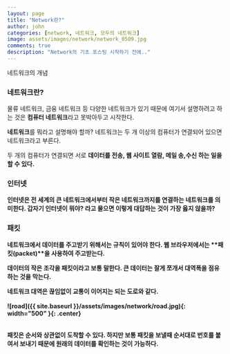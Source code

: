 ```yaml
---
layout: page
title: "Network란?"
author: john
categories: [network, 네트워크, 모두의 네트워크]
image: assets/images/network/network_0509.jpg
comments: true
description: "Network의 기초 포스팅 시작하기 전에.."
---
```


네트워크의 개념

### 네트워크란?

물류 네트워크, 금융 네트워크 등 다양한 네트워크가 있기 때문에 여기서 설명하려고 하는 것은 **컴퓨터 네트워크**라고 못박아두고 시작한다.

**네트워크**를 뭐라고 설명해야 할까?
네트워크는 두 개 이상의 컴퓨터가 연결되어 있으면 네트워크라고 부른다.

두 개의 컴퓨터가 연결되면 서로 <strong> 데이터를 전송, 웹 사이트 열람, 메일 송,수신 하는 일을 할 수 있다.<strong>

### 인터넷

인터넷은 전 세계의 큰 네트워크에서부터 작은 네트워크까지를 연결하는 네트워크를 의미한다.
갑자기 인터넷이 뭐야? 라고 물으면 이렇게 대답하는 것이 가장 옳지 않을까?

### 패킷

네트워크에서 데이터를 주고받기 위해서는 규칙이 있어야 한다.
웹 브라우저에서는 **패킷(packet)**을 사용하여 주고받는다.

데이터의 작은 조각을 패킷이라고 보통 말한다. 큰 데이터는 잘게 쪼개서 대역폭을 점유하는 것을 막는다.

<p style="margin-bottom:1rem;">네트워크 대역은 끊임없이 교통이 이어지는 되는 도로와 같다. </p>

![road]({{ site.baseurl }}/assets/images/network/road.jpg){: width="500" }{: .center}

<br>패킷은 순서와 상관없이 도착할 수 있다. 하지만 보통 패킷을 보낼때 순서대로 번호를 붙여서 보내기 때문에 원래의 데이터를 확인하는 것이 가능하다.
